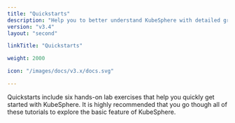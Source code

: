 ```yaml
---
title: "Quickstarts"
description: "Help you to better understand KubeSphere with detailed graphics and contents"
version: "v3.4"
layout: "second"

linkTitle: "Quickstarts"

weight: 2000

icon: "/images/docs/v3.x/docs.svg"

---
```


Quickstarts include six hands-on lab exercises that help you quickly get started with KubeSphere. It is highly recommended that you go though all of these tutorials to explore the basic feature of KubeSphere.


